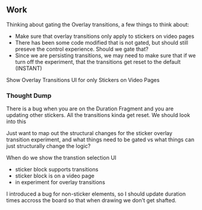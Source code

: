 ## Work

Thinking about gating the Overlay transitions, a few things to think about:
- Make sure that overlay transitions only apply to stickers on video pages
- There has been some code modified that is not gated, but should still preseve the control experience. Should we gate that?
- Since we are persisting transitions, we may need to make sure that if we turn off the experiment, that the transitions get reset to the default (INSTANT)

Show Overlay Transitions UI for only Stickers on Video Pages

### Thought Dump
There is a bug when you are on the Duration Fragment and you are updating other stickers. All the transitions kinda get reset. We should look into this

Just want to map out the structural changes for the sticker overlay transition experiment, and what things need to be gated vs what things can just structurally change the logic?

When do we show the transtion selection UI
- sticker block supports transitions
- sticker block is on a video page
- in experiment for overlay transitions

I introduced a bug for non-sticker elements, so I should update duration times accross the board so that when drawing we don't get shafted.